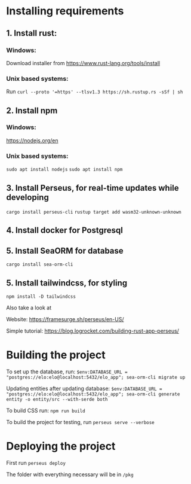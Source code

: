 # Installing requirements

## 1. Install rust:
### Windows:

Download installer from https://www.rust-lang.org/tools/install

### Unix based systems:

Run `curl --proto '=https' --tlsv1.3 https://sh.rustup.rs -sSf | sh`

## 2. Install npm

### Windows:

https://nodejs.org/en

### Unix based systems:

`sudo apt install nodejs`
`sudo apt install npm`

## 3. Install Perseus, for real-time updates while developing

`cargo install perseus-cli`
`rustup target add wasm32-unknown-unknown`

## 4. Install docker for Postgresql

## 5. Install SeaORM for database

`cargo install sea-orm-cli`

## 5. Install tailwindcss, for styling

`npm install -D tailwindcss`

Also take a look at

Website:
https://framesurge.sh/perseus/en-US/

Simple tutorial:
https://blog.logrocket.com/building-rust-app-perseus/

# Building the project

To set up the database, run:
`$env:DATABASE_URL = "postgres://elo:elo@localhost:5432/elo_app"; sea-orm-cli migrate up`

Updating entities after updating database:
`$env:DATABASE_URL = "postgres://elo:elo@localhost:5432/elo_app"; sea-orm-cli generate entity -o entity/src --with-serde both`

To build CSS run:
`npm run build`

To build the project for testing, run
`perseus serve --verbose`

# Deploying the project

First run
`perseus deploy`

The folder with everything necessary will be in `/pkg`
